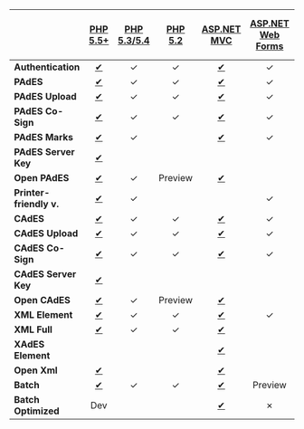 ﻿<!-- using direct links because of i18n complications -->

|                         | [PHP 5.5+](https://docs.lacunasoftware.com/articles/rest-pki/php/current)        | [PHP 5.3/5.4](https://docs.lacunasoftware.com/articles/rest-pki/php/legacy) | [PHP 5.2](https://docs.lacunasoftware.com/articles/rest-pki/php/legacy52) | [ASP.NET MVC](https://docs.lacunasoftware.com/articles/rest-pki/dotnet/mvc)        | [ASP.NET Web Forms](https://docs.lacunasoftware.com/articles/rest-pki/dotnet/web-forms) | [ASP.NET Core](https://docs.lacunasoftware.com/articles/rest-pki/dotnet/netcore) | [VS 2008](https://docs.lacunasoftware.com/articles/rest-pki/dotnet/vs2008) | [Python Flask](https://docs.lacunasoftware.com/articles/rest-pki/python/flask) | [Java 7+ Spring MVC](https://docs.lacunasoftware.com/articles/rest-pki/java/mvc) | [Java 6 Spring MVC](https://docs.lacunasoftware.com/articles/rest-pki/java/mvc-java6) | [Node.js SPA](https://docs.lacunasoftware.com/articles/rest-pki/nodejs/spa) | [Node.js MVC](https://docs.lacunasoftware.com/articles/rest-pki/nodejs/mvc) | [Ruby on Rails](https://docs.lacunasoftware.com/articles/rest-pki/ruby/rails) |
| ----------------------  |:--------------------------------------------------------------------------------:|:---------------------------------------------------------------------------:|:-------------------------------------------------------------------------:|:----------------------------------------------------------------------------------:|:---------------------------------------------------------------------------------------:|:--------------------------------------------------------------------------------:|:--------------------------------------------------------------------------:|:------------------------------------------------------------------------------:|:--------------------------------------------------------------------------------:|:---------------------------------------------------------------------------------------:|:-------------------------------------------------------------------------:|:---------------------------------------------------------------------------:|:-----------------------------------------------------------------------------:|
| **Authentication**      | [✔](https://docs.lacunasoftware.com/articles/rest-pki/php/current#auth)         | ✓                                                                          | ✓                                                                        | [✔](https://docs.lacunasoftware.com/articles/rest-pki/dotnet/mvc#auth)            | ✓                                                                                      | ✓                                                                               | ✓                                                                         | Dev                                                                            | [✔](https://docs.lacunasoftware.com/articles/rest-pki/java/mvc#auth)            | ✓                                                                                      | ✓                                                                        | ✓                                                                          | ✓                                                                            |
| **PAdES**               | [✔](https://docs.lacunasoftware.com/articles/rest-pki/php/current#pades)        | ✓                                                                          | ✓                                                                        | [✔](https://docs.lacunasoftware.com/articles/rest-pki/dotnet/mvc#pades)           | ✓                                                                                      | ✓                                                                               | ✓                                                                         | Dev                                                                            | [✔](https://docs.lacunasoftware.com/articles/rest-pki/java/mvc#pades)           | ✓                                                                                      | ✓                                                                        | ✓                                                                          | ✓                                                                            |
| **PAdES Upload**        | [✔](https://docs.lacunasoftware.com/articles/rest-pki/php/current#pades-upload) | ✓                                                                          | ✓                                                                        | [✔](https://docs.lacunasoftware.com/articles/rest-pki/dotnet/mvc#pades-upload)    | ✓                                                                                      | ✓                                                                               | ✗                                                                         | Dev                                                                            | [✔](https://docs.lacunasoftware.com/articles/rest-pki/java/mvc#pades-upload)    | ✓                                                                                      |                                                                           | ✓                                                                          | ✓                                                                            |
| **PAdES Co-Sign**       | [✔](https://docs.lacunasoftware.com/articles/rest-pki/php/current#pades-cosign) | ✓                                                                          | ✓                                                                        | [✔](https://docs.lacunasoftware.com/articles/rest-pki/dotnet/mvc#pades-cosign)    | ✓                                                                                      | ✓                                                                               | ✗                                                                         | Dev                                                                            | [✔](https://docs.lacunasoftware.com/articles/rest-pki/java/mvc#pades-cosign)    | ✓                                                                                      |                                                                           | ✓                                                                          | ✓                                                                            |
| **PAdES Marks**         | [✔](https://docs.lacunasoftware.com/articles/rest-pki/php/current#pdf-marks)    | ✓                                                                          |                                                                           | [✔](https://docs.lacunasoftware.com/articles/rest-pki/dotnet/mvc#pdf-marks)       | ✓                                                                                      | ✓                                                                               | ✓                                                                         |                                                                                | [✔](https://docs.lacunasoftware.com/articles/rest-pki/java/mvc#pdf-marks)       | ✓                                                                                      |                                                                           |                                                                             |                                                                               |
| **PAdES Server Key**    | [✔](https://docs.lacunasoftware.com/articles/rest-pki/php/current#pades-server) |                                                                             |                                                                           |                                                                                    |                                                                                         |                                                                                  | ✗                                                                         |                                                                                | Testing                                                                          |                                                                                         |                                                                           | ✓                                                                          |                                                                               |
| **Open PAdES**          | [✔](https://docs.lacunasoftware.com/articles/rest-pki/php/current#open-pades)   | ✓                                                                          | Preview                                                                   | [✔](https://docs.lacunasoftware.com/articles/rest-pki/dotnet/mvc#open-pades)      |                                                                                         | Preview                                                                          | ✗                                                                         | Dev                                                                            | [✔](https://docs.lacunasoftware.com/articles/rest-pki/java/mvc#open-pades)      | ✓                                                                                      |                                                                           |                                                                             |                                                                               |
| **Printer-friendly v.** | [✔](https://docs.lacunasoftware.com/articles/rest-pki/php/current#print)        | ✓                                                                          |                                                                           |                                                                                    | ✓                                                                                      |                                                                                  | ✗                                                                         |                                                                                |                                                                                  |                                                                                         |                                                                           |                                                                             |                                                                               |
| **CAdES**               | [✔](https://docs.lacunasoftware.com/articles/rest-pki/php/current#cades)        | ✓                                                                          | ✓                                                                        | [✔](https://docs.lacunasoftware.com/articles/rest-pki/dotnet/mvc#cades)           | ✓                                                                                      | ✓                                                                               | ✓                                                                         | Dev                                                                            | [✔](https://docs.lacunasoftware.com/articles/rest-pki/java/mvc#cades)           | ✓                                                                                      |                                                                           | ✓                                                                          |                                                                               |
| **CAdES Upload**        | [✔](https://docs.lacunasoftware.com/articles/rest-pki/php/current#cades-upload) | ✓                                                                          | ✓                                                                        | [✔](https://docs.lacunasoftware.com/articles/rest-pki/dotnet/mvc#cades-upload)    | ✓                                                                                      | ✓                                                                               | ✗                                                                         | Dev                                                                            | [✔](https://docs.lacunasoftware.com/articles/rest-pki/java/mvc#cades-upload)    | ✓                                                                                      |                                                                           | ✓                                                                          |                                                                               |
| **CAdES Co-Sign**       | [✔](https://docs.lacunasoftware.com/articles/rest-pki/php/current#cades-cosign) | ✓                                                                          | ✓                                                                        | [✔](https://docs.lacunasoftware.com/articles/rest-pki/dotnet/mvc#cades-cosign)    | ✓                                                                                      | ✓                                                                               | ✗                                                                         | Dev                                                                            | [✔](https://docs.lacunasoftware.com/articles/rest-pki/java/mvc#cades-cosign)    | ✓                                                                                      |                                                                           | ✓                                                                          |                                                                               |
| **CAdES Server Key**    | [✔](https://docs.lacunasoftware.com/articles/rest-pki/php/current#cades-server) |                                                                             |                                                                           |                                                                                    |                                                                                         |                                                                                  | ✗                                                                         |                                                                                | Testing                                                                          |                                                                                         |                                                                           | ✓                                                                          |                                                                               |
| **Open CAdES**          | [✔](https://docs.lacunasoftware.com/articles/rest-pki/php/current#open-cades)   | ✓                                                                          | Preview                                                                   | [✔](https://docs.lacunasoftware.com/articles/rest-pki/dotnet/mvc#open-cades)      |                                                                                         | Preview                                                                          | ✗                                                                         | Dev                                                                            | [✔](https://docs.lacunasoftware.com/articles/rest-pki/java/mvc#open-cades)      | ✓                                                                                      |                                                                           |                                                                             |                                                                               |
| **XML Element**         | [✔](https://docs.lacunasoftware.com/articles/rest-pki/php/current#xml-element)  | ✓                                                                          | ✓                                                                        | [✔](https://docs.lacunasoftware.com/articles/rest-pki/dotnet/mvc#xml-element)     | ✓                                                                                      | ✓                                                                               | ✓                                                                         | Dev                                                                            | [✔](https://docs.lacunasoftware.com/articles/rest-pki/java/mvc#xml-element)     | ✓                                                                                      |                                                                           | ✓                                                                          | ✓                                                                            |
| **XML Full**            | [✔](https://docs.lacunasoftware.com/articles/rest-pki/php/current#xml-full)     | ✓                                                                          | ✓                                                                        | [✔](https://docs.lacunasoftware.com/articles/rest-pki/dotnet/mvc#xml-full)        |                                                                                         | Preview                                                                          | ✗                                                                         | Dev                                                                            | [✔](https://docs.lacunasoftware.com/articles/rest-pki/java/mvc#xml-full)        | ✓                                                                                      |                                                                           | ✓                                                                          | ✓                                                                            |
| **XAdES Element**       |                                                                                  |                                                                             |                                                                           | [✔](https://docs.lacunasoftware.com/articles/rest-pki/dotnet/mvc#xades-element)   |                                                                                         |                                                                                  | ✗                                                                         |                                                                                |                                                                                  | ✓                                                                                      |                                                                           |                                                                             |                                                                               |
| **Open Xml**            | [✔](https://docs.lacunasoftware.com/articles/rest-pki/php/current#open-xml)     |                                                                             |                                                                           | [✔](https://docs.lacunasoftware.com/articles/rest-pki/dotnet/mvc#open-xml)        |                                                                                         | Preview                                                                          | ✗                                                                         |                                                                                | [✔](https://docs.lacunasoftware.com/articles/rest-pki/java/mvc#open-xml)        |                                                                                         |                                                                           |                                                                             |                                                                               |
| **Batch**               | [✔](https://docs.lacunasoftware.com/articles/rest-pki/php/current#batch)        | ✓                                                                          | ✓                                                                        | [✔](https://docs.lacunasoftware.com/articles/rest-pki/dotnet/mvc#batch)           | Preview                                                                                 | Preview                                                                          | ✓                                                                         | Preview                                                                        | [✔](https://docs.lacunasoftware.com/articles/rest-pki/java/mvc#batch)           | ✓                                                                                      |                                                                           |                                                                             |                                                                               |
| **Batch Optimized**     | Dev                                                                              |                                                                             |                                                                           | [✔](https://docs.lacunasoftware.com/articles/rest-pki/dotnet/mvc#batch-optimized) | ✗                                                                                      |                                                                                  | ✗                                                                         |                                                                                |                                                                                  |                                                                                         |                                                                           |                                                                             |                                                                               |
